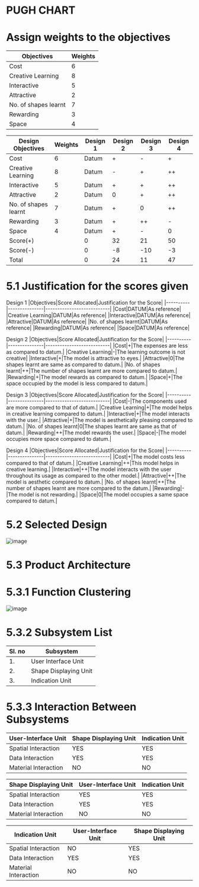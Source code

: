 # ****PUGH CHART****

# Assign weights to the objectives
|Objectives|Weights|
|----------|-------|
|Cost|6|
|Creative Learning|8|
|Interactive|5|
|Attractive|2|
|No. of shapes learnt|7|
|Rewarding|3|
|Space|4|


|Design Objectives|Weights|Design 1|Design 2|Design 3|Design 4|
|-----------------|-------|--------|--------|--------|--------|
|Cost|6|Datum|+|-|+|
|Creative Learning|8|Datum|-|+|++|
|Interactive|5|Datum|+|+|++|
|Attractive|2|Datum|0|+|++|
|No. of shapes learnt|7|Datum|+|0|++|
|Rewarding|3|Datum|+|++|-|
|Space|4|Datum|+|-|0|
|Score(+)||0|32|21|50|
|Score(-)||0|-8|-10|-3|
|Total||0|24|11|47|

# 5.1 Justification for the scores given
Design 1
|Objectives|Score Allocated|Justification for the Score|
|----------|---------------|---------------------------|
|Cost|DATUM|As reference|
|Creative Learning|DATUM|As reference|
|Interactive|DATUM|As reference|
|Attractive|DATUM|As reference|
|No. of shapes learnt|DATUM|As reference|
|Rewarding|DATUM|As reference|
|Space|DATUM|As reference|

Design 2
|Objectives|Score Allocated|Justification for the Score|
|----------|---------------|---------------------------|
|Cost|+|The expenses are less as compared to datum.|
|Creative Learning|-|The learning outcome is not creative|
|Interactive|+|The model is attractive to eyes.|
|Attractive|0|The shapes learnt are same as compared to datum.|
|No. of shapes learnt|++|The number of shapes learnt are more compared to datum.|
|Rewarding|+|The model rewards as compared to datum.|
|Space|+|The space occupied by the model is less compared to datum.|

Design 3
|Objectives|Score Allocated|Justification for the Score|
|----------|---------------|---------------------------|
|Cost|-|The components used are more compared to that of datum.|
|Creative Learning|+|The model helps in creative learning compared to datum.|
|Interactive|+|The model interacts with the user.|
|Attractive|+|The model is aesthetically pleasing compared to datum.|
|No. of shapes learnt|0|The shapes learnt are same as that of datum.|
|Rewarding|++|The model rewards the user.|
|Space|-|The model occupies more space compared to datum.|

Design 4
|Objectives|Score Allocated|Justification for the Score|
|----------|---------------|---------------------------|
|Cost|+|The model costs less compared to that of datum.|
|Creative Learning|++|This model helps in creative learning.|
|Interactive|++|The model interacts with the user throughout its usage as compared to the other model.|
|Attractive|++|The model is aesthetic compared to datum.|
|No. of shapes learnt|++|The number of shapes learnt are more compared to the datum.|
|Rewarding|-|The model is not rewarding.|
|Space|0|The model occupies a same space compared to datum.|

# ****5.2 Selected Design****

![image](https://user-images.githubusercontent.com/105198072/170904476-13834e97-b3d9-4f9b-85cc-d0446bdcfa9b.png)





# ****5.3 Product Architecture****
# ****5.3.1 Function Clustering****
![image](https://user-images.githubusercontent.com/105198072/170961670-1e6fb43d-dcf0-4b28-9434-2c583fbfa33a.png)



# ****5.3.2 Subsystem List****
|Sl. no| Subsystem |
|------|-----------|
|1.| User Interface Unit |
|2.| Shape Displaying Unit |
|3.| Indication Unit |

# ****5.3.3 Interaction Between Subsystems****
|User-Interface Unit| Shape Displaying Unit | Indication Unit |
|-------------------|-----------------------|-----------------|
|Spatial Interaction | YES | YES|
| Data Interaction | YES | YES |
| Material Interaction | NO | NO |

| Shape Displaying Unit | User-Interface Unit| Indication Unit |
|-------------------|-----------------------|-----------------|
|Spatial Interaction | YES | YES|
| Data Interaction | YES | YES |
| Material Interaction | NO | NO |

| Indication Unit | User-Interface Unit | Shape Displaying Unit |
|-------------------|-----------------------|-----------------|
|Spatial Interaction | NO | YES|
| Data Interaction | YES | YES |
| Material Interaction | NO | NO |







